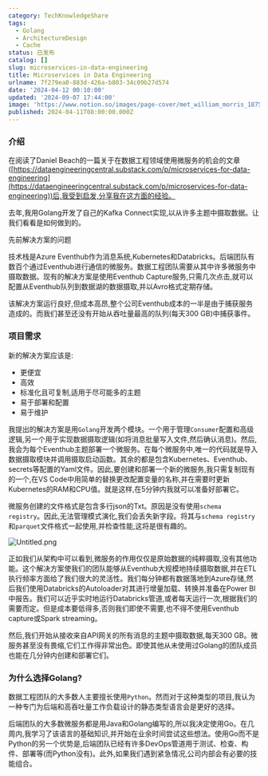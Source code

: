 ```yaml
---
category: TechKnowledgeShare
tags:
  - Golang
  - ArchitectureDesign
  - Cache
status: 已发布
catalog: []
slug: microservices-in-data-engineering
title: Microservices in Data Engineering
urlname: 7f279ea0-883d-426a-b803-34c09b27d574
date: '2024-04-12 00:10:00'
updated: '2024-09-07 17:44:00'
image: 'https://www.notion.so/images/page-cover/met_william_morris_1875.jpg'
published: 2024-04-11T08:00:00.000Z
---
```


### 介绍


在阅读了Daniel Beach的一篇关于在数据工程领域使用微服务的机会的文章([https://dataengineeringcentral.substack.com/p/microservices-for-data-engineering](https://dataengineeringcentral.substack.com/p/microservices-for-data-engineering))后,我受到启发,分享我在这方面的经验。


去年,我用Golang开发了自己的Kafka Connect实现,以从许多主题中摄取数据。让我们看看是如何做到的。


先前解决方案的问题


技术栈是Azure Eventhub作为消息系统,Kubernetes和Databricks。后端团队有数百个通过Eventhub进行通信的微服务。数据工程团队需要从其中许多微服务中摄取数据。现有的解决方案是使用Eventhub Capture服务,只需几次点击,就可以配置从Eventhub队列到数据湖的数据摄取,并以Avro格式定期存储。


该解决方案运行良好,但成本高昂,整个公司Eventhub成本的一半是由于捕获服务造成的。而我们甚至还没有开始从吞吐量最高的队列(每天300 GB)中捕获事件。


### 项目需求


新的解决方案应该是:

- 更便宜
- 高效
- 标准化且可复制,适用于尽可能多的主题
- 易于部署和配置
- 易于维护

我提出的解决方案是用`Golang`开发两个模块。一个用于管理`Consumer`配置和高级逻辑,另一个用于实现数据摄取逻辑(如将消息批量写入文件,然后确认消息)。然后,我会为每个Eventhub主题部署一个微服务。在每个微服务中,唯一的代码就是导入数据摄取模块并调用摄取启动函数。其余的都是包含Kubernetes、Eventhub、secrets等配置的Yaml文件。因此,要创建和部署一个新的微服务,我只需复制现有的一个,在VS Code中用简单的替换更改配置变量的名称,并在需要时更新Kubernetes的RAM和CPU值。就是这样,在5分钟内我就可以准备好部署它。


微服务创建的文件格式是包含多行json的Txt。原因是没有使用`schema registry`。因此,无法管理模式演化,我们会丢失新字段。将其与`schema registry`和`parquet`文件格式一起使用,并检查性能,这将是很有趣的。


![Untitled.png](https://prod-files-secure.s3.us-west-2.amazonaws.com/5d24fe63-e567-4804-86f9-9fdc62e13082/4e0f8d5d-b295-4408-9363-660688d511a9/Untitled.png?X-Amz-Algorithm=AWS4-HMAC-SHA256&X-Amz-Content-Sha256=UNSIGNED-PAYLOAD&X-Amz-Credential=ASIAZI2LB46633ZLADEP%2F20250415%2Fus-west-2%2Fs3%2Faws4_request&X-Amz-Date=20250415T053938Z&X-Amz-Expires=3600&X-Amz-Security-Token=IQoJb3JpZ2luX2VjEJ3%2F%2F%2F%2F%2F%2F%2F%2F%2F%2FwEaCXVzLXdlc3QtMiJIMEYCIQDsCy%2FnkGOwoYjm6v0PiirkF%2FJAuSl2m62mHXQKMO03OQIhAI4gFEq9Om7KPYVGJeIrC3wYeWO9B%2FwQ0g1%2B%2FegRJ4NiKv8DCCYQABoMNjM3NDIzMTgzODA1IgzZIPTiaLGHbOnAc9Aq3ANugMmX1V5UuywSKWB8v9pOrN6EFsWtTEKTsTqk4DZLIJiAaZuyP%2FVffi%2BPjZ66Lv2rp8mDKZx6s6ygBOASd%2FZe%2BObNVdpjShFkV5WqBElIQy%2B2CJ%2Fi18ckk65kqcEGsQeWfYM3xuz0ATOBNh0wm5RoZFodYzAu0XOeIi9SkN4kE51gHbuk1CU8wPBNveM%2FTH%2B4J5AAR7M9eKyYhBUiSQ6QHgWpLFk71ZymjZp%2BsgVEXXxTD1b8ardjabGcmbT1egGMWaOoV%2FLvI71ZsjsCSM5e0SDaLFrispzXQ6FNqGQMs%2BAk8e9YfiD1B2Hgqqeo0Fla2aL7%2FRlexqiw%2B6x2D74DsVw1hSx7TEw%2BVRD0%2BmO5XOiEPh30vIzDdhQCyPx%2FjAR0R2r3PR4dV6UqH1Kzq1RRE9Y%2FHEWPirNj55RdsCbEBFnN%2Bx2f%2BhSHgFUHhUPl7azGy1OY3G%2BWHVi6Nl7ROmAFw9Ms8CNLSF49%2F7bld4nydfXGC0ycamBfzX4rqjmPMhJYdd3jdMZ9zU1fIJa%2ByWY5R7j8iEesAu7lozcIkWHLB4hmzD3DxyDQ118erbqyvJ%2FVwNPddv%2FQusqYGvT9Mx3fs41HRU3k9Cm6W6vbtMNID3DF0%2Bz04E5wxcIe3DD4zfe%2FBjqkAYkdCu53WiZnQGt04G1Ey0SZuHQVYXvIZhdvOBuWRjL1e%2Bb6XTvEsIJXXvJQOBmcnb8ei32aW9Hn5qV%2BuOaTfhx5Fmg6WVlO%2B8uF9EGcxJIX%2FlThI1x%2BHTCJ%2FBSbs%2F1HeuGjTvsDM5gEkL%2FZR7PlNWchE%2BOYoyhjWQZAFYQjPVvsnPnoDavUST6CAcQU91S8z8m5pJ9hC9R6nSeaxTSHf3x1y3RQ&X-Amz-Signature=68716b1b9527057e971d3d581b57350b05b0b59785876af4161bf684c0d9fcec&X-Amz-SignedHeaders=host&x-id=GetObject)


正如我们从架构中可以看到,微服务的作用仅仅是原始数据的纯粹摄取,没有其他功能。这个解决方案使我们的团队能够从Eventhub大规模地持续摄取数据,并在ETL执行频率方面给了我们很大的灵活性。我们每分钟都有数据落地到Azure存储,然后我们使用Databricks的Autoloader对其进行增量加载、转换并准备在Power BI中报告。我们可以近乎实时地运行Databricks管道,或者每天运行一次,根据我们的需要而定。但是成本要低得多,否则我们即使不需要,也不得不使用Eventhub capture或Spark streaming。


然后,我们开始从接收来自API网关的所有消息的主题中摄取数据,每天300 GB。微服务甚至没有畏缩,它们工作得非常出色。即使其他从未使用过Golang的团队成员也能在几分钟内创建和部署它们。


### 为什么选择Golang?


数据工程团队的大多数人主要擅长使用`Python`。然而对于这种类型的项目,我认为一种专门为后端和高吞吐量工作负载设计的静态类型语言会是更好的选择。


后端团队的大多数微服务都是用Java和Golang编写的,所以我决定使用Go。在几周内,我学习了该语言的基础知识,并开始在业余时间尝试这些想法。使用Go而不是Python的另一个优势是,后端团队已经有许多DevOps管道用于测试、检查、构件、部署等(而Python没有)。此外,如果我们遇到紧急情况,公司内部会有必要的技能组合。

